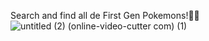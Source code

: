 Search and find all de First Gen Pokemons!🚀✨
![untitled (2) (online-video-cutter com) (1)](https://github.com/Sebastian609/PokedexBySebastianVillar/assets/62573264/7307b821-5ea6-4590-a25c-abf61c48f590)
